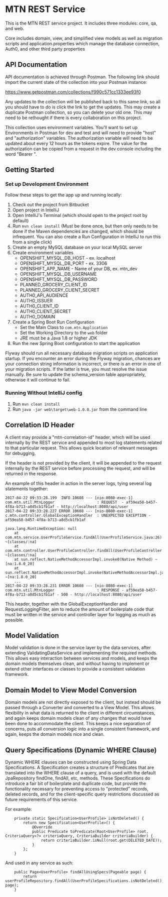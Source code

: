 # MTN REST Service
This is the MTN REST service project. It includes three modules: core, qa, and web.

Core includes domain, view, and simplified view models as well as migration scripts and application.properties which 
manage the database connection, Auth0, and other third party properties

## API Documentation
API documentation is achieved through Postman. The following link should import the current state of the collection 
into your Postman instance:

https://www.getpostman.com/collections/f990c571cc1333ee93f0

Any updates to the collection will be published back to this same link, so all you should have to do is click the link 
to get the updates. This may create a duplicate Postman collection, so you can delete your old one. This may need to 
be rethought if there is every collaboration on this project.

This collection uses environment variables. You'll want to set up Environments in Postman for dev and test 
and will need to provide "host" and "authorization" variables. The authorization variable will need to be updated
about every 12 hours as the tokens expire. The value for the authorization can be copied from a request in the dev 
console including the word "Bearer ".

## Getting Started

### Set up Development Environment
Follow these steps to get the app up and running locally:
1. Check out the project from Bitbucket
2. Open project in IntelliJ
3. Open IntelliJ's Terminal (which should open to the project root by default)
4. Run `mvn clean install` (Must be done once, but then only needs to be done if the Maven dependencies are changed, 
    which should be infrequent. You can also create a Run Configuration in IntelliJ to run this from a single click)
5. Create an empty MySQL database on your local MySQL server
6. Create environment variables
    * OPENSHIFT_MYSQL_DB_HOST - ex. localhost
    * OPENSHIFT_MYSQL_DB_PORT - ex. 3306
    * OPENSHIFT_APP_NAME - Name of your DB, ex. mtn_dev
    * OPENSHIFT_MYSQL_DB_USERNAME
    * OPENSHIFT_MYSQL_DB_PASSWORD
    * PLANNED_GROCERY_CLIENT_ID
    * PLANNED_GROCERY_CLIENT_SECRET
    * AUTH0_API_AUDIENCE
    * AUTH0_ISSUER
    * AUTH0_CLIENT_ID
    * AUTH0_CLIENT_SECRET
    * AUTH0_DOMAIN
7. Create a Spring Boot Run Configuration
	* Set the Main Class to `com.mtn.Application`
	* Set the Working Directory to the `web` folder
	* JRE must be a Java 1.8 or higher JDK
8. Run the new Spring Boot configuration to start the application

Flyway should run all necessary database migration scripts on application startup. If you encounter an error during the 
Flyway migration, chances are your connection string information is incorrect, or there is an error in one of your 
migration scripts. If the latter is true, you must resolve the issue manually. Be sure to update the schema_version 
table appropriately, otherwise it will continue to fail.

### Running Without IntelliJ config
1. Run `mvn clean install`
2. Run `java -jar web\target\web-1.0.0.jar` from the command line

## Correlation ID Header
A client may provide a "mtn-correlation-id" header, which will be used internally by the REST service and appended to 
most log statements related to that particular request. This allows quick location of relevant messages for debugging.

If the header is not provided by the client, it will be appended to the request internally by the REST service before 
processing the request, and will be returned in the response.

An example of this header in action in the server logs, tying several log statements together:
```
2017-04-22 09:33:28.199  INFO 10608 --- [nio-8080-exec-1] com.mtn.util.MtnLogger                   : REQUEST  - af59ea58-b457-4f8a-b713-a8d5cb1fb1af - http://localhost:8080/api/user
2017-04-22 09:33:28.227 ERROR 10608 --- [nio-8080-exec-1] c.mtn.controller.GlobalExceptionHandler  : UNEXPECTED EXCEPTION - af59ea58-b457-4f8a-b713-a8d5cb1fb1af

java.lang.RuntimeException: null
	at com.mtn.service.UserProfileService.findAll(UserProfileService.java:26) ~[classes/:na]
	at com.mtn.controller.UserProfileController.findAll(UserProfileController.java:32) ~[classes/:na]
	at sun.reflect.NativeMethodAccessorImpl.invoke0(Native Method) ~[na:1.8.0_20]
	at sun.reflect.NativeMethodAccessorImpl.invoke(NativeMethodAccessorImpl.java:62) ~[na:1.8.0_20]
	...
2017-04-22 09:33:28.231 ERROR 10608 --- [nio-8080-exec-1] com.mtn.util.MtnLogger                   : RESPONSE - af59ea58-b457-4f8a-b713-a8d5cb1fb1af - 500 - http://localhost:8080/api/user

```

This header, together with the GlobalExceptionHandler and RequestLoggingFilter, aim to reduce the amount of boilerplate 
code that must be written in the service and controller layer for logging as much as possible.

## Model Validation
Model validation is done in the service layer by the data services, after extending ValidatingDataService and 
implementing the required methods. This allows easy interaction between services and models, and keeps the domain 
models themselves clean, and without having to implement or extend other interfaces or classes to provide a 
consistent validation framework.
 
## Domain Model to View Model Conversion
Domain models are not directly exposed to the client, but instead should be passed through a Converter and converted to 
a View Model. This allows flexibility in what data is returned to the client in different circumstances, and again 
keeps domain models clean of any changes that would have been done to accommodate the client. This keeps a nice 
separation of concerns, puts all conversion logic into a single consistent framework, and again, keeps the domain 
models nice and clean.

## Query Specifications (Dynamic WHERE Clause)
Dynamic WHERE clauses can be constructed using Spring Data Specifications. A Specification creates a structure of 
Predicates that are translated into the WHERE clause of a query, and is used with the default JpaRepository findOne, 
findAll, etc, methods. These Specifications do introduce a fair bit of boilerplate and duplicate code, but provide the 
functionality necessary for preventing access to "protected" records, deleted records, and for the client-specific 
query restrictions discussed as future requirements of this service.

For example:
```
    private static Specification<UserProfile> isNotDeleted() {
        return new Specification<UserProfile>() {
            @Override
            public Predicate toPredicate(Root<UserProfile> root, CriteriaQuery<?> criteriaQuery, CriteriaBuilder criteriaBuilder) {
                return criteriaBuilder.isNull(root.get(DELETED_DATE));
            }
        };
    }
```

And used in any service as such:
```
    public Page<UserProfile> findAllUsingSpecs(Pageable page) {
        return userProfileRepository.findAll(UserProfileSpecifications.isNotDeleted(), page);
    }
```